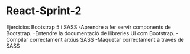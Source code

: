 # React-Sprint-2
Ejercicios Bootstrap 5 i SASS
-Aprendre a fer servir components de Bootstrap.
-Entendre la documentació de llibreries UI com Bootstrap.
-Compilar correctament arxius SASS
-Maquetar correctament a través de SASS
